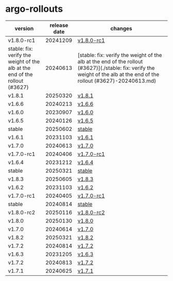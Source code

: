 # argo-rollouts	


|version|release date|changes|
|---|---|---|
|v1.8.0-rc1|20241209|[v1.8.0-rc1](./v1.8.0-rc1-20241209.md)|
|stable: fix: verify the weight of the alb at the end of the rollout (#3627)|20240613|[stable: fix: verify the weight of the alb at the end of the rollout (#3627)](./stable: fix: verify the weight of the alb at the end of the rollout (#3627)-20240613.md)|
|v1.8.1|20250320|[v1.8.1](./v1.8.1-20250320.md)|
|v1.6.6|20240213|[v1.6.6](./v1.6.6-20240213.md)|
|v1.6.0|20230907|[v1.6.0](./v1.6.0-20230907.md)|
|v1.6.5|20240126|[v1.6.5](./v1.6.5-20240126.md)|
|stable|20250602|[stable](./stable-20250602.md)|
|v1.6.1|20231103|[v1.6.1](./v1.6.1-20231103.md)|
|v1.7.0|20240613|[v1.7.0](./v1.7.0-20240613.md)|
|v1.7.0-rc1|20240406|[v1.7.0-rc1](./v1.7.0-rc1-20240406.md)|
|v1.6.4|20231212|[v1.6.4](./v1.6.4-20231212.md)|
|stable|20250321|[stable](./stable-20250321.md)|
|v1.8.3|20250605|[v1.8.3](./v1.8.3-20250605.md)|
|v1.6.2|20231103|[v1.6.2](./v1.6.2-20231103.md)|
|v1.7.0-rc1|20240405|[v1.7.0-rc1](./v1.7.0-rc1-20240405.md)|
|stable|20240814|[stable](./stable-20240814.md)|
|v1.8.0-rc2|20250116|[v1.8.0-rc2](./v1.8.0-rc2-20250116.md)|
|v1.8.0|20250130|[v1.8.0](./v1.8.0-20250130.md)|
|v1.7.0|20240614|[v1.7.0](./v1.7.0-20240614.md)|
|v1.8.2|20250321|[v1.8.2](./v1.8.2-20250321.md)|
|v1.7.2|20240814|[v1.7.2](./v1.7.2-20240814.md)|
|v1.6.3|20231205|[v1.6.3](./v1.6.3-20231205.md)|
|v1.7.2|20240813|[v1.7.2](./v1.7.2-20240813.md)|
|v1.7.1|20240625|[v1.7.1](./v1.7.1-20240625.md)|
